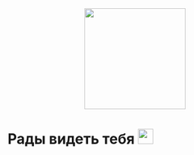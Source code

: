 <div id="header" align="center">
  <img src="https://github.com/TeachKait20/Private/blob/main/logo%20git%20kait20%20PNG.png?raw=true" width="200"/>
</div>

<h1>
  Рады видеть тебя
  <img src="https://media.giphy.com/media/hvRJCLFzcasrR4ia7z/giphy.gif" width="30px"/>
</h1>
